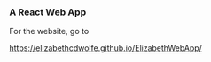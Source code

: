 ### A React Web App


For the website, go to 

https://elizabethcdwolfe.github.io/ElizabethWebApp/ 

